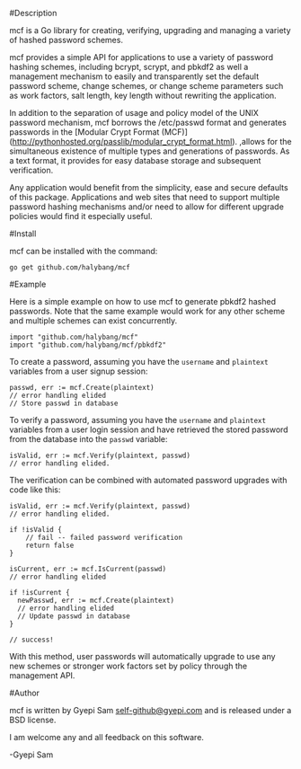 #Description

mcf is a Go library for creating, verifying, upgrading and managing a variety of hashed password schemes.

mcf provides a simple API for applications to use a variety of password
hashing schemes, including bcrypt, scrypt, and pbkdf2 as well a management
mechanism to easily and transparently set the default password
scheme, change schemes, or change scheme parameters such as work factors,
salt length, key length without rewriting the application.

In addition to the separation of usage and policy model of the UNIX password
mechanism, mcf borrows the /etc/passwd format and generates passwords
in the [Modular Crypt Format \(MCF\)] (http://pythonhosted.org/passlib/modular_crypt_format.html).
,allows for the simultaneous existence of multiple types and generations of passwords.
As a text format, it provides for easy database storage and subsequent verification.

Any application would benefit from the simplicity, ease and secure
defaults of this package. Applications and web sites that need to support
multiple password hashing mechanisms and/or need to allow for different
upgrade policies would find it especially useful.

#Install

mcf can be installed with the command:

    go get github.com/halybang/mcf

#Example

Here is a simple example on how to use mcf to generate pbkdf2 hashed passwords.
Note that the same example would work for any other scheme and multiple schemes
can exist concurrently.

    import "github.com/halybang/mcf"
    import "github.com/halybang/mcf/pbkdf2"


To create a password, assuming you have the `username` and `plaintext` variables from a user signup session:

    passwd, err := mcf.Create(plaintext)
    // error handling elided
    // Store passwd in database

To verify a password, assuming you have the `username` and `plaintext` variables from a user login session
and have retrieved the stored password from the database into the `passwd` variable:

    isValid, err := mcf.Verify(plaintext, passwd)
    // error handling elided.

The verification can be combined with automated password upgrades with code like this:

    isValid, err := mcf.Verify(plaintext, passwd)
    // error handling elided.
    
    if !isValid {
        // fail -- failed password verification
        return false
    }

    isCurrent, err := mcf.IsCurrent(passwd) 
    // error handling elided

    if !isCurrent {
      newPasswd, err := mcf.Create(plaintext)
      // error handling elided
      // Update passwd in database
    }

    // success!

With this method, user passwords will automatically upgrade to use any new schemes or stronger work factors
set by policy through the management API.

#Author 

mcf is written by Gyepi Sam <self-github@gyepi.com> and is released under a BSD license.

I am welcome any and all feedback on this software.

-Gyepi Sam
